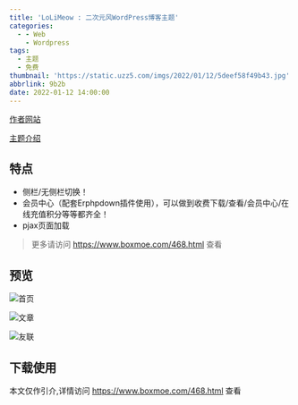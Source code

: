 ```yaml
---
title: 'LoLiMeow : 二次元风WordPress博客主题'
categories:
  - - Web
    - Wordpress
tags:
  - 主题
  - 免费
thumbnail: 'https://static.uzz5.com/imgs/2022/01/12/5deef58f49b43.jpg'
abbrlink: 9b2b
date: 2022-01-12 14:00:00
---
```


[作者网站](https://www.boxmoe.com/)

[主题介绍](https://www.boxmoe.com/468.html)

## 特点

- 侧栏/无侧栏切换！
- 会员中心（配套Erphpdown插件使用），可以做到收费下载/查看/会员中心/在线充值积分等等都齐全！
- pjax页面加载

> 更多请访问 https://www.boxmoe.com/468.html 查看

## 预览

![首页](https://static.uzz5.com/imgs/2022/01/12/78f369a7ebd26.jpg)

![文章](https://static.uzz5.com/imgs/2022/01/12/047b3af5af43f.jpg)

![友联](https://static.uzz5.com/imgs/2022/01/12/1660a62d6eb58.jpg)

## 下载使用

本文仅作引介,详情访问 https://www.boxmoe.com/468.html 查看
